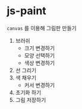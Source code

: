 # js-paint
`canvas` 를 이용해 그림판 만들기

1. 브러쉬 
    - 크기 변경하기
    - 모양 선택하기
    - 색상 변경하기
2. 선 그리기
3. 색 채우기
    - 커서 변경하기
4. 초기화 하기
5. 그림 저장하기
